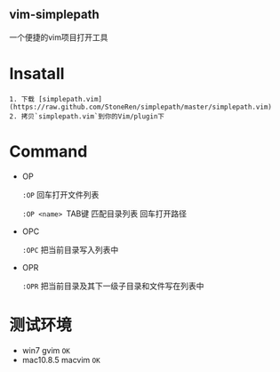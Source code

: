 vim-simplepath
----
一个便捷的vim项目打开工具

# Insatall

	1. 下载 [simplepath.vim](https://raw.github.com/StoneRen/simplepath/master/simplepath.vim)
	2. 拷贝`simplepath.vim`到你的Vim/plugin下

# Command

- OP

	`:OP` 回车打开文件列表
	
	`:OP <name> `TAB键 匹配目录列表 回车打开路径
- OPC

	`:OPC` 把当前目录写入列表中
	
- OPR

	`:OPR` 把当前目录及其下一级子目录和文件写在列表中

# 测试环境
- win7 gvim `OK`
- mac10.8.5 macvim `OK`